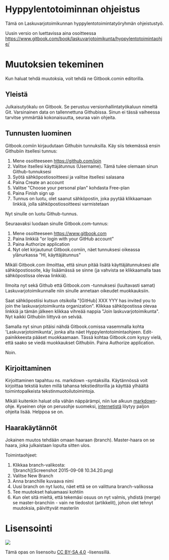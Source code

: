 Hyppylentotoiminnan ohjeistus
======

Tämä on Laskuvarjotoimikunnan hyppylentotoimintatyöryhmän ohjeistustyö.

Uusin versio on luettavissa aina osoitteessa https://www.gitbook.com/book/laskuvarjotoimikunta/hyppylentotoimintaohje/

Muutoksien tekeminen
======

Kun haluat tehdä muutoksia, voit tehdä ne Gitbook.comin editorilla.

## Yleistä

Julkaisutyökalu on Gitbook. Se perustuu versionhallintatyökaluun nimeltä Git. Varsinainen data on tallennettuna Githubissa. Sinun ei tässä vaiheessa tarvitse ymmärtää kokonaisuutta, seuraa vain ohjeita.

## Tunnusten luominen

Gitbook.comiin kirjaudutaan Githubin tunnuksilla. Käy siis tekemässä ensin Githubiin itsellesi tunnus:

1. Mene osoitteeseen https://github.com/join
2. Valitse itsellesi käyttäjätunnus (Username). Tämä tulee olemaan sinun Github-tunnuksesi
3. Syötä sähköpostiosoitteesi ja valitse itsellesi salasana
4. Paina Create an account
5. Valitse "Choose your personal plan" kohdasta Free-plan
6. Paina Finish sign up
5. Tunnus on luotu, olet saanut sähköpostin, joka pyytää klikkaamaan linkkiä, jolla sähköpostiosoitteesi varmistetaan

Nyt sinulle on luotu Github-tunnus.

Seuraavaksi luodaan sinulle Gitbook.com-tunnus:
1. Mene osoitteeseen https://www.gitbook.com
2. Paina linkkiä "or login with your GitHub account"
3. Paina Authorize application
4. Nyt olet kirjautunut Gitbook.comiin, näet tunnuksesi oikeassa ylänurkassa "HI, käyttäjätunnus"

Mikäli Gitbook.com ilmoittaa, että sinun pitää lisätä käyttäjätunnuksesi alle sähköpostiosoite, käy lisäämässä se sinne (ja vahvista se klikkaamalla taas sähköpostissa olevaa linkkiä).

Ilmoita nyt sekä Github että Gitbook.com -tunnuksesi (luultavasti samat) Laskuvarjotoimikunnalle niin sinulle annetaan oikeudet muokkauksiin.

Saat sähköpostiisi kutsun otsikolla "[GitHub] XXX YYY has invited you to join the laskuvarjotoimikunta organization". Klikkaa sähköpostissa olevaa linkkiä ja tämän jälkeen klikkaa vihreää nappia "Join laskuvarjotoimikunta". Nyt kaikki Githubiin liittyvä on selvää.

Samalla nyt sinun pitäisi nähdä Gitbook.comissa vasemmalla kohta 'Laskuvarjotoimikunta', jonka alta näet Hyppylentotoimintaohjeen. Edit-painikkeesta pääset muokkaamaan. Tässä kohtaa Gitbook.com kysyy vielä, että saako se viedä muokkaukset Githubiin. Paina Authorize application.

Noin.

## Kirjoittaminen

Kirjoittaminen tapahtuu ns. markdown -syntaksilla. Käytännössä voit kirjoittaa tekstiä kuten millä tahansa tekstieditorilla ja käyttää ylhäältä toimintopalkeista tekstinmuotoilutoimintoja.

Mikäli kuitenkin haluat olla vähän näppärämpi, niin lue alkuun [markdown](https://github.com/akx/markdown-cheatsheet-fi/blob/master/Markdown-Ohje.md)-ohje. Kyseinen ohje on perusohje suomeksi, [internetistä](https://www.google.fi/?gws_rd=ssl#safe=off&q=markdown+syntax) löytyy paljon ohjeita lisää. Helppoa se on.

## Haarakäytännöt

Jokainen muutos tehdään omaan haaraan (branch). Master-haara on se haara, joka julkaistaan lopulta sitten ulos.

Toimintaohjeet:
1. Klikkaa branch-valikosta:<br>![branch](Screenshot 2015-09-08 10.34.20.png)
2. Valitse New Branch
3. Anna branchille kuvaava nimi
4. Uusi branch on nyt luotu, näet että se on valittuna branch-valikossa
5. Tee muutokset haluamaasi kohtiin
6. Kun olet sitä mieltä, että tekemäsi osuus on nyt valmis, yhdistä (merge) se master-branchiin - vain ne tiedostot (artikkelit), johon olet tehnyt muutoksia, päivittyvät masteriin

# Lisensointi

![](https://i.creativecommons.org/l/by-sa/4.0/88x31.png)

Tämä opas on lisensoitu [CC BY-SA 4.0](https://creativecommons.org/licenses/by-sa/4.0/deed.fi) -lisenssillä.